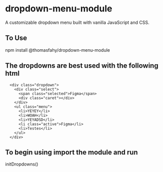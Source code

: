 # dropdown-menu-module

A customizable dropdown menu built with vanilla JavaScript and CSS.

## To Use

npm install @thomasfahy/dropdown-menu-module

## The dropdowns are best used with the following html

      <div class="dropdown">
        <div class="select">
          <span class="selected">Figma</span>
          <div class="caret"></div>
        </div>
        <ul class="menu">
          <li>YEYEY</li>
          <li>WOAH</li>
          <li>YEYADSD</li>
          <li class="active">Figma</li>
          <li>Testes</li>
        </ul>
      </div>

## To begin using import the module and run

initDropdowns()
